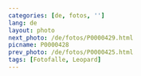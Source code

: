 ```yaml
---
categories: [de, fotos, '']
lang: de
layout: photo
next_photo: /de/fotos/P0000429.html
picname: P0000428
prev_photo: /de/fotos/P0000425.html
tags: [Fotofalle, Leopard]
---
```

